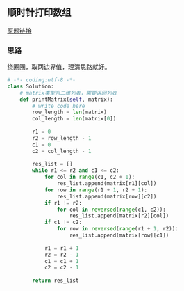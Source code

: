 ## 顺时针打印数组

[原题链接](https://www.nowcoder.com/practice/9b4c81a02cd34f76be2659fa0d54342a?tpId=13&tqId=11172&tPage=1&rp=1&ru=/ta/coding-interviews&qru=/ta/coding-interviews/question-ranking)

### 思路

绕圈圈，取两边界值，理清思路就好。

```python
# -*- coding:utf-8 -*-
class Solution:
    # matrix类型为二维列表，需要返回列表
    def printMatrix(self, matrix):
        # write code here
        row_length = len(matrix)
        col_length = len(matrix[0])
        
        r1 = 0
        r2 = row_length - 1
        c1 = 0
        c2 = col_length - 1
        
        res_list = []
        while r1 <= r2 and c1 <= c2:
            for col in range(c1, c2 + 1):
                res_list.append(matrix[r1][col])
            for row in range(r1 + 1, r2 + 1):
                res_list.append(matrix[row][c2])
            if r1 != r2:
                for col in reversed(range(c1, c2)):
                    res_list.append(matrix[r2][col])
            if c1 != c2:
                for row in reversed(range(r1 + 1, r2)):
                    res_list.append(matrix[row][c1])
                    
            r1 = r1 + 1
            r2 = r2 - 1
            c1 = c1 + 1
            c2 = c2 - 1
                
        return res_list
```